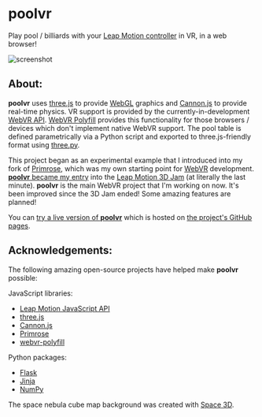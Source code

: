 # **poolvr**

Play pool / billiards with your [Leap Motion controller](https://www.leapmotion.com) in VR, in a web browser!

![screenshot](http://jzitelli.github.io/poolvr/images/poolvr-0.1.0-02162016.png)


## About:

**poolvr** uses [three.js](http://threejs.org) to provide [WebGL](https://www.khronos.org/webgl) graphics and [Cannon.js](http://www.cannonjs.org) to provide real-time physics.  VR support is provided by the currently-in-development [WebVR API](http://webvr.info).  [WebVR Polyfill](https://github.com/borismus/webvr-polyfill) provides this functionality for those browsers / devices which don't implement native WebVR support.  The pool table is defined parametrically via a Python script and exported to three.js-friendly format using [three.py](https://github.com/jzitelli/three.py).

This project began as an experimental example that I introduced into my fork of [Primrose](http://www.primrosevr.com), which was my own starting point for [WebVR](http://webvr.info) development.
[**poolvr** became my entry](http://subvr.itch.io/poolvr) into the [Leap Motion 3D Jam](http://itch.io/jam/leapmotion3djam) (at literally the last minute).
**poolvr** is the main WebVR project that I'm working on now.
It's been improved since the 3D Jam ended!
Some amazing features are planned!

You can [try a live version of **poolvr**](http://jzitelli.github.io/poolvr/poolvr-webvr1/index.html) which is hosted on [the project's GitHub pages](https://jzitelli.github.io/poolvr).


## Acknowledgements:

The following amazing open-source projects have helped make **poolvr** possible:

JavaScript libraries:
  - [Leap Motion JavaScript API](https://github.com/leapmotion/leapjs)
  - [three.js](http://threejs.org)
  - [Cannon.js](http://www.cannonjs.org)
  - [Primrose](https://www.primrosevr.com)
  - [webvr-polyfill](https://github.com/borismus/webvr-polyfill)

Python packages:
  - [Flask](http://flask.pocoo.org/)
  - [Jinja](http://jinja.pocoo.org/)
  - [NumPy](http://www.numpy.org)

The space nebula cube map background was created with [Space 3D](http://wwwtyro.github.io/space-3d/#animationSpeed=1&fov=90&nebulae=true&pointStars=true&resolution=1024&seed=1bblx79ds&stars=true&sun=false).
